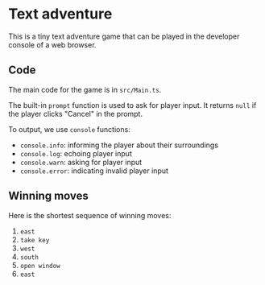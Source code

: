 # Text adventure

This is a tiny text adventure game that can be played in the developer console of a web browser.

## Code

The main code for the game is in `src/Main.ts`.

The built-in `prompt` function is used to ask for player input. It returns `null` if the player clicks "Cancel" in the prompt.

To output, we use `console` functions:
- `console.info`: informing the player about their surroundings
- `console.log`: echoing player input
- `console.warn`: asking for player input
- `console.error`: indicating invalid player input

## Winning moves

Here is the shortest sequence of winning moves:

1. `east`
2. `take key`
3. `west`
4. `south`
5. `open window`
6. `east`